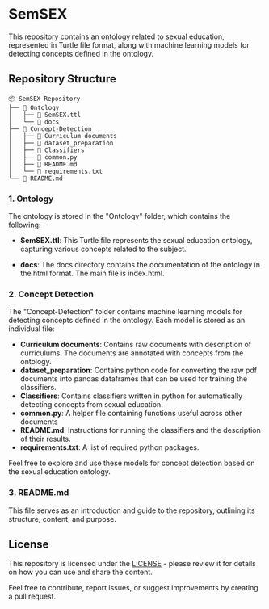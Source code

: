 # SemSEX

This repository contains an ontology related to sexual education, represented in Turtle file format, along with machine learning models for detecting concepts defined in the ontology.

## Repository Structure

```
📦 SemSEX Repository
├── 📂 Ontology
│   ├── 📄 SemSEX.ttl
│   └── 📂 docs
├── 📂 Concept-Detection
│   ├── 📂 Curriculum documents
│   ├── 📂 dataset_preparation
│   ├── 📂 Classifiers
│   ├── 📄 common.py
│   ├── 📄 README.md
│   └── 📄 requirements.txt
└── 📄 README.md
```

### 1. Ontology

The ontology is stored in the "Ontology" folder, which contains the following:

- **SemSEX.ttl**: This Turtle file represents the sexual education ontology, capturing various concepts related to the subject.

- **docs**: The docs directory contains the documentation of the ontology in the html format. The main file is index.html.

### 2. Concept Detection

The "Concept-Detection" folder contains machine learning models for detecting concepts defined in the ontology. Each model is stored as an individual file:

- **Curriculum documents**: Contains raw documents with description of curriculums. The documents are annotated with concepts from the ontology.
- **dataset_preparation**: Contains python code for converting the raw pdf documents into pandas dataframes that can be used for training the classifiers. 
- **Classifiers**: Contains classifiers written in python for automatically detecting concepts from sexual education.
- **common.py**: A helper file containing functions useful across other documents
- **README.md**: Instructions for running the classifiers and the description of their results.
- **requirements.txt**: A list of required python packages.

Feel free to explore and use these models for concept detection based on the sexual education ontology.

### 3. README.md

This file serves as an introduction and guide to the repository, outlining its structure, content, and purpose.

## License

This repository is licensed under the [LICENSE](LICENSE) - please review it for details on how you can use and share the content.

Feel free to contribute, report issues, or suggest improvements by creating a pull request.
